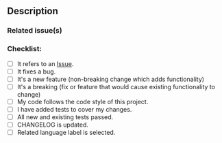 ## Description

<!-- A few sentences describing the pull request. -->

### Related issue(s)

<!-- If this PR relates to any issues, mention them here. -->

### Checklist:

- [ ] It refers to an [Issue](https://github.com/EasyMicroservices/FileManager/issues).
- [ ] It fixes a bug.
- [ ] It's a new feature (non-breaking change which adds functionality)
- [ ] It's a breaking (fix or feature that would cause existing functionality to change)
- [ ] My code follows the code style of this project.
- [ ] I have added tests to cover my changes.
- [ ] All new and existing tests passed.
- [ ] CHANGELOG is updated.
- [ ] Related language label is selected.

